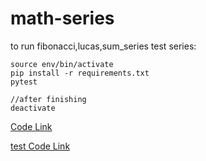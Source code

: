# math-series

to run fibonacci,lucas,sum_series test series:

    source env/bin/activate
    pip install -r requirements.txt
    pytest

    //after finishing 
    deactivate

[Code Link](./series.py)

[test Code Link](./tests/test_series.py)

